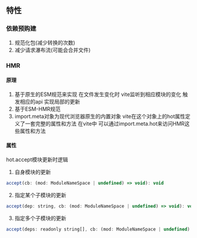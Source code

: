 ## 特性

### 依赖预购建
1. 规范化包(减少转换的次数)
2. 减少请求瀑布流(可能会合并文件)


### HMR
#### 原理
1. 基于原生的ESM规范来实现 在文件发生变化时 vite监听到相应模块的变化 触发相应的api 实现局部的更新
2. 基于ESM-HMR规范
3. import.meta对象为现代浏览器原生的内置对象 vite在这个对象上的hot属性定义了一套完整的属性和方法 在vite中 可以通过import.meta.hot来访问HMR这些属性和方法

#### 属性
hot.accept模块更新时逻辑
1. 自身模块的更新
```js
accept(cb: (mod: ModuleNameSpace | undefined) => void): void
```
2. 指定某个子模块的更新
```js
accept(dep: string, cb: (mod: ModuleNameSpace | undefined) => void): void
```
3. 指定多个子模块的更新
```js
accept(deps: readonly string[], cb: (mod: ModuleNameSpace | undefined) => void): void
```